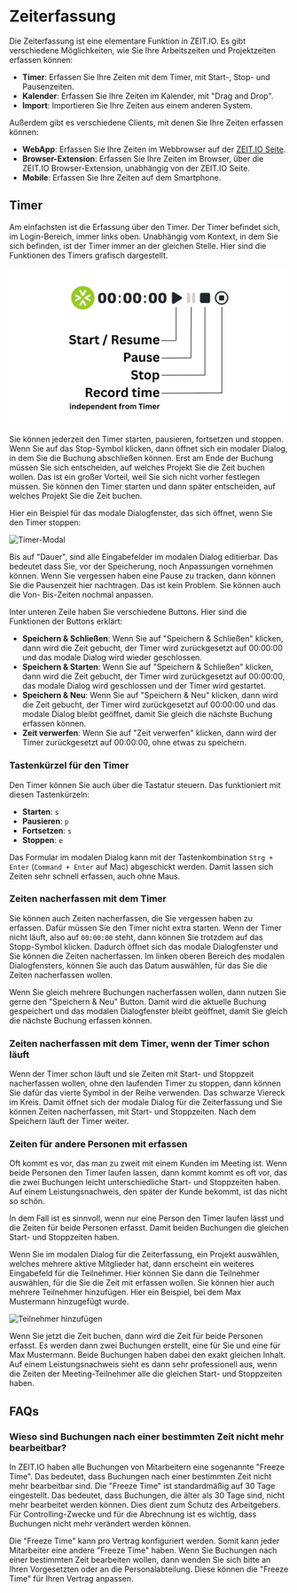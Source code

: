 # Zeiterfassung

Die Zeiterfassung ist eine elementare Funktion in ZEIT.IO. Es gibt verschiedene Möglichkeiten,
wie Sie Ihre Arbeitszeiten und Projektzeiten erfassen können:

- **Timer**: Erfassen Sie Ihre Zeiten mit dem Timer, mit Start-, Stop- und Pausenzeiten.
- **Kalender**: Erfassen Sie Ihre Zeiten im Kalender, mit "Drag and Drop".
- **Import**: Importieren Sie Ihre Zeiten aus einem anderen System.

Außerdem gibt es verschiedene Clients, mit denen Sie Ihre Zeiten erfassen können:

- **WebApp**: Erfassen Sie Ihre Zeiten im Webbrowser auf der [ZEIT.IO Seite](https://zeit.io/de/).
- **Browser-Extension**: Erfassen Sie Ihre Zeiten im Browser, über die ZEIT.IO Browser-Extension, unabhängig
  von der ZEIT.IO Seite.
- **Mobile**: Erfassen Sie Ihre Zeiten auf dem Smartphone.

## Timer

Am einfachsten ist die Erfassung über den Timer. Der Timer
befindet sich, im Login-Bereich, immer links oben. Unabhängig vom Kontext, in dem Sie sich befinden,
ist der Timer immer an der gleichen Stelle. Hier sind die Funktionen des Timers grafisch dargestellt.

![Timer auf ZEIT.IO](../img/timer-functions.png)

Sie können jederzeit den Timer starten, pausieren, fortsetzen und stoppen. Wenn Sie auf das Stop-Symbol klicken,
dann öffnet sich ein modaler Dialog, in dem Sie die Buchung abschließen können. Erst am Ende der Buchung müssen Sie
sich entscheiden, auf welches Projekt Sie die Zeit buchen wollen. Das ist ein großer Vorteil, weil Sie sich nicht
vorher festlegen müssen. Sie können den Timer starten und dann später entscheiden, auf welches Projekt Sie die Zeit buchen.

Hier ein Beispiel für das modale Dialogfenster, das sich öffnet, wenn Sie den Timer stoppen:

![Timer-Modal](../img/context-employee/timetracking-01-de.png)

Bis auf "Dauer", sind alle Eingabefelder im modalen Dialog editierbar. Das bedeutet dass Sie, vor der Speicherung,
noch Anpassungen vornehmen können. Wenn Sie vergessen haben eine Pause zu tracken, dann können Sie die Pausenzeit hier
nachtragen. Das ist kein Problem. Sie können auch die Von- Bis-Zeiten nochmal anpassen.

Inter unteren Zeile haben Sie verschiedene Buttons. Hier sind die Funktionen der Buttons erklärt:

- **Speichern & Schließen**: Wenn Sie auf "Speichern & Schließen" klicken, dann wird die Zeit gebucht, der Timer wird zurückgesetzt auf 00:00:00
  und das modale Dialog wird wieder geschlossen.
- **Speichern & Starten**: Wenn Sie auf "Speichern & Schließen" klicken, dann wird die Zeit gebucht, der Timer wird zurückgesetzt auf 00:00:00, das modale Dialog wird geschlossen und der Timer wird gestartet.
- **Speichern & Neu**: Wenn Sie auf "Speichern & Neu" klicken, dann wird die Zeit gebucht, der Timer wird zurückgesetzt auf 00:00:00
  und das modale Dialog bleibt geöffnet, damit Sie gleich die nächste Buchung erfassen können.
- **Zeit verwerfen**: Wenn Sie auf "Zeit verwerfen" klicken, dann wird der Timer zurückgesetzt auf 00:00:00, ohne etwas zu speichern.

### Tastenkürzel für den Timer

Den Timer können Sie auch über die Tastatur steuern. Das funktioniert mit diesen Tastenkürzeln:

- **Starten**: `s`
- **Pausieren**: `p`
- **Fortsetzen**: `s`
- **Stoppen**: `e`

Das Formular im modalen Dialog kann mit der Tastenkombination `Strg + Enter` (`Command + Enter` auf Mac)
abgeschickt werden. Damit lassen sich Zeiten sehr schnell erfassen, auch ohne Maus.


### Zeiten nacherfassen mit dem Timer

Sie können auch Zeiten nacherfassen, die Sie vergessen haben zu erfassen. Dafür müssen Sie den Timer nicht extra starten.
Wenn der Timer nicht läuft, also auf `00:00:00` steht, dann können Sie trotzdem auf das Stopp-Symbol klicken.
Dadurch öffnet sich das modale Dialogfenster und Sie können die Zeiten nacherfassen. Im linken oberen Bereich des
modalen Dialogfensters, können Sie auch das Datum auswählen, für das Sie die Zeiten nacherfassen wollen.

Wenn Sie gleich mehrere Buchungen nacherfassen wollen, dann nutzen Sie gerne den "Speichern & Neu" Button. Damit wird
die aktuelle Buchung gespeichert und das modalen Dialogfenster bleibt geöffnet, damit Sie gleich die nächste Buchung
erfassen können.

### Zeiten nacherfassen mit dem Timer, wenn der Timer schon läuft

Wenn der Timer schon läuft und sie Zeiten mit Start- und Stoppzeit nacherfassen wollen, ohne den laufenden Timer
zu stoppen, dann können Sie dafür das vierte Symbol in der Reihe verwenden. Das schwarze Viereck im Kreis.
Damit öffnet sich der modale Dialog für die Zeiterfassung und Sie können Zeiten nacherfassen,
mit Start- und Stoppzeiten. Nach dem Speichern läuft der Timer weiter.

### Zeiten für andere Personen mit erfassen

Oft kommt es vor, das man zu zweit mit einem Kunden im Meeting ist. Wenn beide Personen den Timer laufen lassen, 
dann kommt kommt es oft vor, das die zwei Buchungen leicht unterschiedliche Start- und Stoppzeiten haben. Auf 
einem Leistungsnachweis, den später der Kunde bekommt, ist das nicht so schön. 

In dem Fall ist es sinnvoll, wenn nur eine Person den Timer laufen lässt und die Zeiten für beide Personen erfasst. 
Damit beiden Buchungen die gleichen Start- und Stoppzeiten haben. 

Wenn Sie im modalen Dialog für die Zeiterfassung, ein Projekt auswählen, welches mehrere aktive Mitglieder hat, 
dann erscheint ein weiteres Eingabefeld für die Teilnehmer. Hier können Sie dann die Teilnehmer auswählen, für die
Sie die Zeit mit erfassen wollen. Sie können hier auch mehrere Teilnehmer hinzufügen. Hier ein Beispiel, 
bei dem Max Mustermann hinzugefügt wurde. 

![Teilnehmer hinzufügen](../img/context-employee/participants-01-de.png)

Wenn Sie jetzt die Zeit buchen, dann wird die Zeit für beide Personen erfasst. Es werden dann zwei Buchungen 
erstellt, eine für Sie und eine für Max Mustermann. Beide Buchungen haben dabei den exakt gleichen Inhalt. 
Auf einem Leistungsnachweis sieht es dann sehr professionell aus, wenn die Zeiten der Meeting-Teilnehmer 
alle die gleichen Start- und Stoppzeiten haben.

## FAQs

### Wieso sind Buchungen nach einer bestimmten Zeit nicht mehr bearbeitbar? 

In ZEIT.IO haben alle Buchungen von Mitarbeitern eine sogenannte "Freeze Time". Das bedeutet, dass Buchungen 
nach einer bestimmten Zeit nicht mehr bearbeitbar sind. Die "Freeze Time" ist standardmäßig auf 30 Tage eingestellt. 
Das bedeutet, dass Buchungen, die älter als 30 Tage sind, nicht mehr bearbeitet werden können. Dies dient 
zum Schutz des Arbeitgebers. Für Controlling-Zwecke und für die Abrechnung ist es wichtig, dass Buchungen
nicht mehr verändert werden können.

Die "Freeze Time" kann pro Vertrag konfiguriert werden. Somit kann jeder Mitarbeiter eine andere "Freeze Time" haben.
Wenn Sie Buchungen nach einer bestimmten Zeit bearbeiten wollen, dann wenden Sie sich bitte an Ihren Vorgesetzten
oder an die Personalabteilung. Diese können die "Freeze Time" für Ihren Vertrag anpassen.
